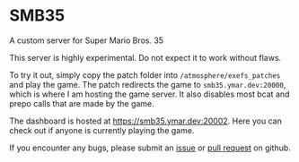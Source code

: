 # SMB35
A custom server for Super Mario Bros. 35

This server is highly experimental. Do not expect it to work without flaws.

To try it out, simply copy the patch folder into `/atmosphere/exefs_patches` and play the game. The patch redirects the game to `smb35.ymar.dev:20000`, which is where I am hosting the game server. It also disables most bcat and prepo calls that are made by the game.

The dashboard is hosted at https://smb35.ymar.dev:20002. Here you can check out if anyone is currently playing the game.

If you encounter any bugs, please submit an [issue](https://github.com/kinnay/SMB35/issues) or [pull request](https://github.com/kinnay/SMB35/pulls) on github.
